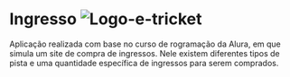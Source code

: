 # Ingresso     ![Logo-e-tricket](https://github.com/IsabelaMunzlinger/Ingresso/assets/128844610/06b7794d-9795-4901-bbb4-d5f8f042ca02)
Aplicação realizada com base no curso de rogramação da Alura, em que simula um site de compra de ingressos. Nele existem diferentes tipos de pista e uma quantidade específica de ingressos para serem comprados.
